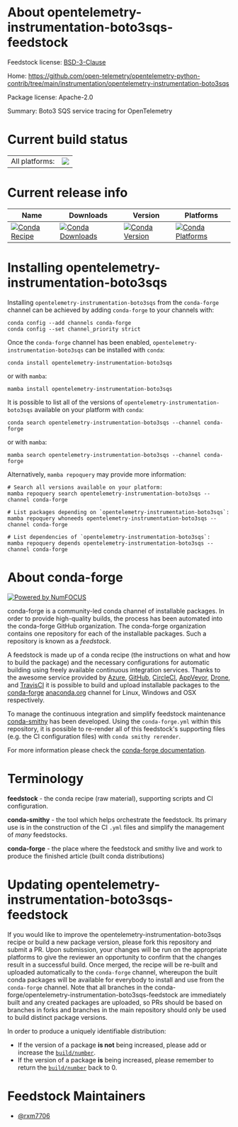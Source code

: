 About opentelemetry-instrumentation-boto3sqs-feedstock
======================================================

Feedstock license: [BSD-3-Clause](https://github.com/conda-forge/opentelemetry-instrumentation-boto3sqs-feedstock/blob/main/LICENSE.txt)

Home: https://github.com/open-telemetry/opentelemetry-python-contrib/tree/main/instrumentation/opentelemetry-instrumentation-boto3sqs

Package license: Apache-2.0

Summary: Boto3 SQS service tracing for OpenTelemetry

Current build status
====================


<table><tr><td>All platforms:</td>
    <td>
      <a href="https://dev.azure.com/conda-forge/feedstock-builds/_build/latest?definitionId=26302&branchName=main">
        <img src="https://dev.azure.com/conda-forge/feedstock-builds/_apis/build/status/opentelemetry-instrumentation-boto3sqs-feedstock?branchName=main">
      </a>
    </td>
  </tr>
</table>

Current release info
====================

| Name | Downloads | Version | Platforms |
| --- | --- | --- | --- |
| [![Conda Recipe](https://img.shields.io/badge/recipe-opentelemetry--instrumentation--boto3sqs-green.svg)](https://anaconda.org/conda-forge/opentelemetry-instrumentation-boto3sqs) | [![Conda Downloads](https://img.shields.io/conda/dn/conda-forge/opentelemetry-instrumentation-boto3sqs.svg)](https://anaconda.org/conda-forge/opentelemetry-instrumentation-boto3sqs) | [![Conda Version](https://img.shields.io/conda/vn/conda-forge/opentelemetry-instrumentation-boto3sqs.svg)](https://anaconda.org/conda-forge/opentelemetry-instrumentation-boto3sqs) | [![Conda Platforms](https://img.shields.io/conda/pn/conda-forge/opentelemetry-instrumentation-boto3sqs.svg)](https://anaconda.org/conda-forge/opentelemetry-instrumentation-boto3sqs) |

Installing opentelemetry-instrumentation-boto3sqs
=================================================

Installing `opentelemetry-instrumentation-boto3sqs` from the `conda-forge` channel can be achieved by adding `conda-forge` to your channels with:

```
conda config --add channels conda-forge
conda config --set channel_priority strict
```

Once the `conda-forge` channel has been enabled, `opentelemetry-instrumentation-boto3sqs` can be installed with `conda`:

```
conda install opentelemetry-instrumentation-boto3sqs
```

or with `mamba`:

```
mamba install opentelemetry-instrumentation-boto3sqs
```

It is possible to list all of the versions of `opentelemetry-instrumentation-boto3sqs` available on your platform with `conda`:

```
conda search opentelemetry-instrumentation-boto3sqs --channel conda-forge
```

or with `mamba`:

```
mamba search opentelemetry-instrumentation-boto3sqs --channel conda-forge
```

Alternatively, `mamba repoquery` may provide more information:

```
# Search all versions available on your platform:
mamba repoquery search opentelemetry-instrumentation-boto3sqs --channel conda-forge

# List packages depending on `opentelemetry-instrumentation-boto3sqs`:
mamba repoquery whoneeds opentelemetry-instrumentation-boto3sqs --channel conda-forge

# List dependencies of `opentelemetry-instrumentation-boto3sqs`:
mamba repoquery depends opentelemetry-instrumentation-boto3sqs --channel conda-forge
```


About conda-forge
=================

[![Powered by
NumFOCUS](https://img.shields.io/badge/powered%20by-NumFOCUS-orange.svg?style=flat&colorA=E1523D&colorB=007D8A)](https://numfocus.org)

conda-forge is a community-led conda channel of installable packages.
In order to provide high-quality builds, the process has been automated into the
conda-forge GitHub organization. The conda-forge organization contains one repository
for each of the installable packages. Such a repository is known as a *feedstock*.

A feedstock is made up of a conda recipe (the instructions on what and how to build
the package) and the necessary configurations for automatic building using freely
available continuous integration services. Thanks to the awesome service provided by
[Azure](https://azure.microsoft.com/en-us/services/devops/), [GitHub](https://github.com/),
[CircleCI](https://circleci.com/), [AppVeyor](https://www.appveyor.com/),
[Drone](https://cloud.drone.io/welcome), and [TravisCI](https://travis-ci.com/)
it is possible to build and upload installable packages to the
[conda-forge](https://anaconda.org/conda-forge) [anaconda.org](https://anaconda.org/)
channel for Linux, Windows and OSX respectively.

To manage the continuous integration and simplify feedstock maintenance
[conda-smithy](https://github.com/conda-forge/conda-smithy) has been developed.
Using the ``conda-forge.yml`` within this repository, it is possible to re-render all of
this feedstock's supporting files (e.g. the CI configuration files) with ``conda smithy rerender``.

For more information please check the [conda-forge documentation](https://conda-forge.org/docs/).

Terminology
===========

**feedstock** - the conda recipe (raw material), supporting scripts and CI configuration.

**conda-smithy** - the tool which helps orchestrate the feedstock.
                   Its primary use is in the construction of the CI ``.yml`` files
                   and simplify the management of *many* feedstocks.

**conda-forge** - the place where the feedstock and smithy live and work to
                  produce the finished article (built conda distributions)


Updating opentelemetry-instrumentation-boto3sqs-feedstock
=========================================================

If you would like to improve the opentelemetry-instrumentation-boto3sqs recipe or build a new
package version, please fork this repository and submit a PR. Upon submission,
your changes will be run on the appropriate platforms to give the reviewer an
opportunity to confirm that the changes result in a successful build. Once
merged, the recipe will be re-built and uploaded automatically to the
`conda-forge` channel, whereupon the built conda packages will be available for
everybody to install and use from the `conda-forge` channel.
Note that all branches in the conda-forge/opentelemetry-instrumentation-boto3sqs-feedstock are
immediately built and any created packages are uploaded, so PRs should be based
on branches in forks and branches in the main repository should only be used to
build distinct package versions.

In order to produce a uniquely identifiable distribution:
 * If the version of a package **is not** being increased, please add or increase
   the [``build/number``](https://docs.conda.io/projects/conda-build/en/latest/resources/define-metadata.html#build-number-and-string).
 * If the version of a package **is** being increased, please remember to return
   the [``build/number``](https://docs.conda.io/projects/conda-build/en/latest/resources/define-metadata.html#build-number-and-string)
   back to 0.

Feedstock Maintainers
=====================

* [@rxm7706](https://github.com/rxm7706/)

